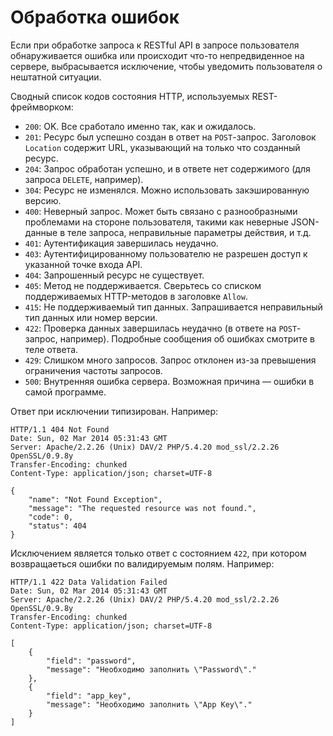 Обработка ошибок
================

Если при обработке запроса к RESTful API в запросе пользователя обнаруживается ошибка или происходит что-то непредвиденное на сервере, выбрасывается исключение, чтобы уведомить пользователя о нештатной ситуации.

Сводный список кодов состояния HTTP, используемых REST-фреймворком:

* `200`: OK. Все сработало именно так, как и ожидалось.
* `201`: Ресурс был успешно создан в ответ на `POST`-запрос. Заголовок `Location`
   содержит URL, указывающий на только что созданный ресурс.
* `204`: Запрос обработан успешно, и в ответе нет содержимого (для запроса `DELETE`, например).
* `304`: Ресурс не изменялся. Можно использовать закэшированную версию.
* `400`: Неверный запрос. Может быть связано с разнообразными проблемами на стороне пользователя, такими как неверные JSON-данные
   в теле запроса, неправильные параметры действия, и т.д.
* `401`: Аутентификация завершилась неудачно.
* `403`: Аутентифицированному пользователю не разрешен доступ к указанной точке входа API.
* `404`: Запрошенный ресурс не существует.
* `405`: Метод не поддерживается. Сверьтесь со списком поддерживаемых HTTP-методов в заголовке `Allow`.
* `415`: Не поддерживаемый тип данных. Запрашивается неправильный тип данных или номер версии.
* `422`: Проверка данных завершилась неудачно (в ответе на `POST`-запрос, например). Подробные сообщения об ошибках смотрите в теле ответа.
* `429`: Слишком много запросов. Запрос отклонен из-за превышения ограничения частоты запросов.
* `500`: Внутренняя ошибка сервера. Возможная причина — ошибки в самой программе.

Ответ при исключении типизирован. Например:

```
HTTP/1.1 404 Not Found
Date: Sun, 02 Mar 2014 05:31:43 GMT
Server: Apache/2.2.26 (Unix) DAV/2 PHP/5.4.20 mod_ssl/2.2.26 OpenSSL/0.9.8y
Transfer-Encoding: chunked
Content-Type: application/json; charset=UTF-8

{
    "name": "Not Found Exception",
    "message": "The requested resource was not found.",
    "code": 0,
    "status": 404
}
```

Исключением является только ответ с состоянием `422`, при котором возвращаеться ошибки по валидируемым полям. Например:

```
HTTP/1.1 422 Data Validation Failed
Date: Sun, 02 Mar 2014 05:31:43 GMT
Server: Apache/2.2.26 (Unix) DAV/2 PHP/5.4.20 mod_ssl/2.2.26 OpenSSL/0.9.8y
Transfer-Encoding: chunked
Content-Type: application/json; charset=UTF-8

[
    {
        "field": "password",
        "message": "Необходимо заполнить \"Password\"."
    },
    {
        "field": "app_key",
        "message": "Необходимо заполнить \"App Key\"."
    }
]
```